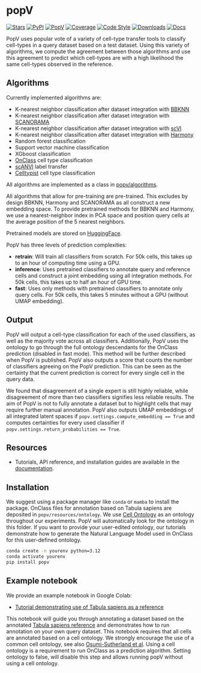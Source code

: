 # popV

[![Stars](https://img.shields.io/github/stars/yoseflab/popv?logo=GitHub&color=yellow)](https://github.com/YosefLab/popv/stargazers)
[![PyPI](https://img.shields.io/pypi/v/popv.svg)](https://pypi.org/project/popv)
[![PopV](https://github.com/YosefLab/PopV/actions/workflows/test.yml/badge.svg)](https://github.com/YosefLab/PopV/actions/workflows/test.yml)
[![Coverage](https://codecov.io/gh/YosefLab/popv/branch/main/graph/badge.svg?token=KuSsL5q3l7)](https://codecov.io/gh/YosefLab/popv)
[![Code Style](https://img.shields.io/badge/code%20style-black-000000.svg)](https://github.com/python/black)
[![Downloads](https://pepy.tech/badge/popv)](https://pepy.tech/project/popv)
[![Docs](https://readthedocs.org/projects/popv/badge/?version=latest)](https://popv-docs.readthedocs.io/en/latest/)

PopV uses popular vote of a variety of cell-type transfer tools to classify
cell-types in a query dataset based on a test dataset. Using this variety of
algorithms, we compute the agreement between those algorithms and use this
agreement to predict which cell-types are with a high likelihood the same
cell-types observed in the reference.

## Algorithms

Currently implemented algorithms are:

- K-nearest neighbor classification after dataset integration with
    [BBKNN](https://github.com/Teichlab/bbknn)
- K-nearest neighbor classification after dataset integration with
    [SCANORAMA](https://github.com/brianhie/scanorama)
- K-nearest neighbor classification after dataset integration with
    [scVI](https://github.com/scverse/scvi-tools)
- K-nearest neighbor classification after dataset integration with
    [Harmony](https://github.com/lilab-bcb/harmony-pytorch)
- Random forest classification
- Support vector machine classification
- XGboost classification
- [OnClass](https://github.com/wangshenguiuc/OnClass) cell type classification
- [scANVI](https://github.com/scverse/scvi-tools) label transfer
- [Celltypist](https://www.celltypist.org) cell type classification

All algorithms are implemented as a class in
[popv/algorithms](https://github.com/YosefLab/popV/tree/main/popv/algorithms).

All algorithms that allow for pre-training are pre-trained. This excludes by
design BBKNN, Harmony and SCANORAMA as all construct a new embedding space.
To provide pretrained methods for BBKNN and Harmony, we use a nearest-neighbor
index in PCA space and position query cells at the average position of the 5
nearest neighbors.

Pretrained models are stored on [HuggingFace](https://huggingface.co/popV).

PopV has three levels of prediction
complexities:

- **retrain**: Will train all classifiers from scratch. For 50k cells, this
    takes up to an hour of computing time using a GPU.
- **inference**: Uses pretrained classifiers to annotate query and reference
    cells and construct a joint embedding using all integration methods. For 50k
    cells, this takes up to half an hour of GPU time.
- **fast**: Uses only methods with pretrained classifiers to annotate only
    query cells. For 50k cells, this takes 5 minutes without a GPU (without UMAP
    embedding).

## Output

PopV will output a cell-type classification for each of the used classifiers,
as well as the majority vote across all classifiers. Additionally, PopV uses
the ontology to go through the full ontology descendants for the OnClass
prediction (disabled in fast mode). This method will be further described when
PopV is published. PopV also outputs a score that counts the number of
classifiers agreeing on the PopV prediction. This can be seen as the certainty
that the current prediction is correct for every single cell in the query data.

We found that disagreement of a single expert is still highly reliable, while
disagreement of more than two classifiers signifies less reliable results. The
aim of PopV is not to fully annotate a dataset but to highlight cells that may
require further manual annotation. PopV also outputs UMAP embeddings of all
integrated latent spaces if `popv.settings.compute_embedding == True` and computes
certainties for every used classifier if `popv.settings.return_probabilities == True`.

## Resources

- Tutorials, API reference, and installation guides are available in the [documentation].

## Installation

We suggest using a package manager like `conda` or `mamba` to install the
package. OnClass files for annotation based on Tabula sapiens are deposited in
`popv/resources/ontology`. We use [Cell Ontology](https://obofoundry.org/ontology/cl.html)
as an ontology throughout our experiments. PopV will automatically look for the
ontology in this folder. If you want to provide your user-edited ontology,
our tutorials demonstrate how to generate the Natural
Language Model used in OnClass for this user-defined ontology.

```bash
conda create -n yourenv python=3.12
conda activate yourenv
pip install popv
```

## Example notebook

We provide an example notebook in Google Colab:

- [Tutorial demonstrating use of Tabula sapiens as a reference](docs/tutorials/notebooks/tabula_sapiens_tutorial.ipynb)

This notebook will guide you through annotating a dataset based on the annotated
[Tabula sapiens reference](https://tabula-sapiens-portal.ds.czbiohub.org) and
demonstrates how to run annotation on your own query dataset. This notebook
requires that all cells are
annotated based on a cell ontology. We strongly encourage the use of a
common cell ontology,
see also [Osumi-Sutherland et al](https://www.nature.com/articles/s41556-021-00787-7).
Using a cell ontology is a requirement to run OnClass as a prediction algorithm.
Setting ontology
to false, will disable this step and allows running popV without using a cell ontology.

[documentation]: https://popv-docs.readthedocs.io/en/latest/
